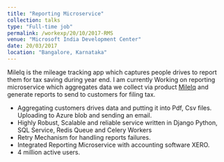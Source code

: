 ```yaml
---
title: "Reporting Microservice"
collection: talks
type: "Full-time job"
permalink: /workexp/20/10/2017-RMS
venue: "Microsoft India Development Center"
date: 20/03/2017
location: "Bangalore, Karnataka"
---
```


MileIq is the mileage tracking app which captures people drives to report them for tax saving during year end. I am currently Working on reporting microservice which aggregates data we collect via product [MileIq](https://www.mileiq.com/) and generate reports to send to customers for filing tax.

* Aggregating customers drives data and putting it into Pdf, Csv files. Uploading to Azure blob and sending an email.
* Highly Robust, Scalable and reliable service written in Django Python, SQL Service, Redis Queue and Celery Workers
* Retry Mechanism for handling reports failures.
* Integrated Reporting Microservice with accounting software XERO.
* 4 million active users.
